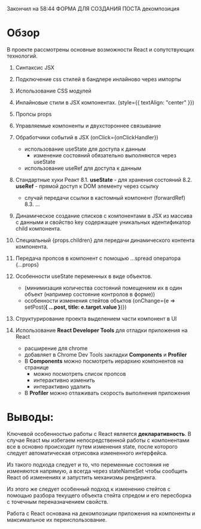Закончил на 58:44 ФОРМА ДЛЯ СОЗДАНИЯ ПОСТА декомпозиция

# Обзор

В проекте рассмотрены основные возможности React и сопутствующих технологий.

1. Синтаксис JSX
2. Подключение css стилей в бандлере инлайново через импорты
3. Использование CSS модулей
4. Инлайновые стили в JSX компонентах. (style={{ textAlign: "center" }})
5. Пропсы props
6. Управляемые компоненты и двухстороннее связывание
7. Обработчики событий в JSX (onClick={onClickHandler})
   - использование useState для доступа к данным
     - изменение состояний обязательно выполняются через useState
   - использование useRef для доступа к данным
8. Стандартные хуки Реакт
   8.1. **useState** - для хранения состояний
   8.2. **useRef** - прямой доступ к DOM элементу через ссылку
   - случай передачи ссылки в кастомный компонент (forwardRef)
     8.3. ...
9. Динамическое создание списков с компонентами в JSX из массива с данными и свойство key содержащее уникальных идентификатор child компонента.
10. Специальный {props.children} для передачи динамического контента компонента.
11. Передача пропсов в компонент с помощью ...spread оператора {...props}
12. Особенности useState переменных в виде объектов.

    - (минимизация количества состояний помещением их в один объект (например состояние контролов в форме))
    - особенности изменения стейтов объктов (onChange={e => setPost(**{ ...post, title: e.target.value }**)})

13. Структурирование проекта выделением части компонент в UI

14. Использование **React Developer Tools** для отладки приложения на React
    - расширение для chrome
    - добавляет в Chrome Dev Tools закладки **Components** и **Profiler**
    - В **Components** можно посмотреть иерархию компонентов на странице
      - можно посмотреть список пропсов
      - интерактивно изменить
      - интерактивно удалить
    - В **Profiler** можно отлаживать скорость выполнения приложения

# Выводы:

Ключевой особенностью работы с React является **декларативность**. В случае React мы избегаем непосредственной работы с компонентами все в основно происходит путем изменения state, после которого следует автоматическая отрисовка измененного интерфейса.

Из такого подхода следует и то, что переменные состояния не изменяются напрямую, а всегда через stateNameSet чтобы сообщить React об изменениях и запустить механизмы рендеринга.

Из этого же следует особенный подход к изменению стейтов с помощью разбора текущего объекта стейта спредом и его пересборка с точечным переназначением свойств.

Работа с React основана на декомпозиции приложения на компоненты и максимальное их переиспользование.
